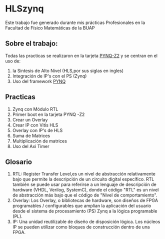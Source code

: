 # HLSzynq
Este trabajo fue generado durante mis prácticas Profesionales en la Facultad de Físico Matemáticas de la BUAP
## Sobre el trabajo:
Todas las practicas se realizaron en la tarjeta  [PYNQ-Z2](https://www.tul.com.tw/productspynq-z2.html) y se centran en el uso de:
1. la Sintesis de Alto Nivel (HLS,por sus siglas en ingles)
2. Integración de IP's con el PS (Zynq)
3. Uso del framework [PYNQ](http://www.pynq.io/home.html)

## Practicas 
1. Zynq con Módulo RTL
2.  Primer boot en la tarjeta PYNQ -Z2 
3.  Crear un Overlay
4.  Crear IP con Vitis HLS
5.  Overlay con IP's de HLS
6.  Suma de Matrices
7.  Multiplicación de matrices
8.  Uso del Axi Timer



## Glosario
1. RTL: Register Transfer Level,es un nivel de abstracción relativamente bajo que permite la descripción de un circuito digital específico. RTL también se puede usar para referirse a un lenguaje de descripción de hardware (VHDL, Verilog, SystemC), donde el código "RTL" es un nivel de abstracción más bajo que el código de "Nivel de comportamiento".
2. Overlay: Los Overlay, o bibliotecas de hardware, son diseños de FPGA programables / configurables que amplían la aplicación del usuario desde el sistema de procesamiento (PS) Zynq a la lógica programable (PL).
3.  IP: Una unidad reutilizable de diseño de disposición lógica. Los núcleos IP se pueden utilizar como bloques de construcción dentro de una FPGA.
